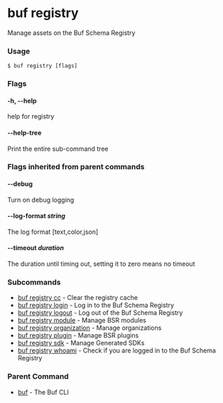 # buf registry

Manage assets on the Buf Schema Registry

### Usage

```console
$ buf registry [flags]
```

### Flags

#### \-h, --help

help for registry

#### \--help-tree

Print the entire sub-command tree

### Flags inherited from parent commands

#### \--debug

Turn on debug logging

#### \--log-format _string_

The log format \[text,color,json\]

#### \--timeout _duration_

The duration until timing out, setting it to zero means no timeout

### Subcommands

- [buf registry cc](cc/) - Clear the registry cache
- [buf registry login](login/) - Log in to the Buf Schema Registry
- [buf registry logout](logout/) - Log out of the Buf Schema Registry
- [buf registry module](module/) - Manage BSR modules
- [buf registry organization](organization/) - Manage organizations
- [buf registry plugin](plugin/) - Manage BSR plugins
- [buf registry sdk](sdk/) - Manage Generated SDKs
- [buf registry whoami](whoami/) - Check if you are logged in to the Buf Schema Registry

### Parent Command

- [buf](../) - The Buf CLI

